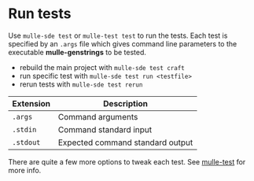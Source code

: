 # Run tests

Use `mulle-sde test` or `mulle-test test` to run the tests. Each test is
specified by an `.args` file which gives command line parameters to the
executable **mulle-genstrings** to be tested.

* rebuild the main project with `mulle-sde test craft`
* run specific test with `mulle-sde test run <testfile>`
* rerun tests with `mulle-sde test rerun`

Extension   | Description
------------|-------------------------
`.args`     | Command arguments
`.stdin`    | Command standard input
`.stdout`   | Expected command standard output

There are quite a few more options to tweak each test. 
See [mulle-test](//github.com/mulle-sde/mulle-test) for more info.
